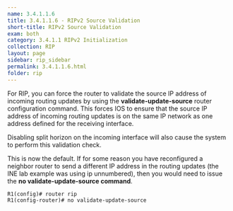 ```yaml
---
name: 3.4.1.1.6
title: 3.4.1.1.6 - RIPv2 Source Validation
short-title: RIPv2 Source Validation
exam: both
category: 3.4.1.1 RIPv2 Initialization
collection: RIP
layout: page
sidebar: rip_sidebar
permalink: 3.4.1.1.6.html
folder: rip
---
```

For RIP, you can force the router to validate the source IP address of incoming routing updates by using the **validate-update-source** router configuration command. This forces IOS to ensure that the source IP address of incoming routing updates is on the same IP network as one address defined for the receiving interface.

Disabling split horizon on the incoming interface will also cause the system to perform this validation check.

This is now the default. If for some reason you have reconfigured a neighbor router to send a different IP address in the routing updates (the INE lab example was using ip unnumbered), then you would need to issue the **no validate-update-source command**.
```
R1(config)# router rip
R1(config-router)# no validate-update-source
```
